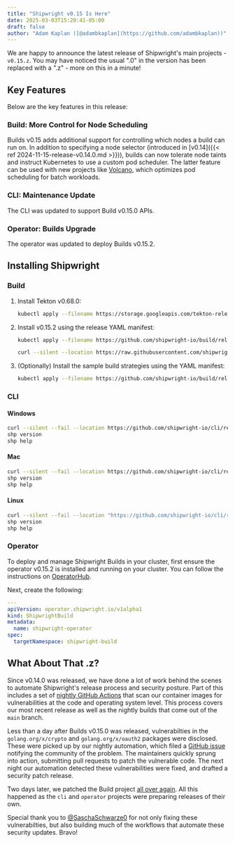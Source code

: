 ```yaml
---
title: "Shipwright v0.15 Is Here"
date: 2025-03-03T15:20:41-05:00
draft: false
author: "Adam Kaplan ([@adambkaplan](https://github.com/adambkaplan))"
---
```


We are happy to announce the latest release of Shipwright's main projects - `v0.15.z`.
You may have noticed the usual ".0" in the version has been replaced with a ".z" - more on this in
a minute!

## Key Features

Below are the key features in this release:

### Build: More Control for Node Scheduling

Builds v0.15 adds additional support for controlling which nodes a build can run on.
In addition to specifying a node selector (introduced in [v0.14]({{< ref 2024-11-15-release-v0.14.0.md >}})), builds can now tolerate node
taints and instruct Kubernetes to use a custom pod scheduler. The latter feature can be used
with new projects like [Volcano](https://volcano.sh/en/), which optimizes pod scheduling for batch
workloads.

### CLI: Maintenance Update

The CLI was updated to support Build v0.15.0 APIs.

### Operator: Builds Upgrade

The operator was updated to deploy Builds v0.15.2.

## Installing Shipwright

### Build

1. Install Tekton v0.68.0:

   ```bash
   kubectl apply --filename https://storage.googleapis.com/tekton-releases/pipeline/previous/v0.68.0/release.yaml
   ```

2. Install v0.15.2 using the release YAML manifest:

   ```bash
   kubectl apply --filename https://github.com/shipwright-io/build/releases/download/v0.15.2/release.yaml --server-side

   curl --silent --location https://raw.githubusercontent.com/shipwright-io/build/v0.15.2/hack/setup-webhook-cert.sh | bash
   ```

3. (Optionally) Install the sample build strategies using the YAML manifest:

   ```bash
   kubectl apply --filename https://github.com/shipwright-io/build/releases/download/v0.15.2/sample-strategies.yaml --server-side
   ```

### CLI

#### Windows

```sh
curl --silent --fail --location https://github.com/shipwright-io/cli/releases/download/v0.15.0/shp_0.15.0_windows_x86_64.tar.gz | tar xzf - shp.exe
shp version
shp help
```

#### Mac

```sh
curl --silent --fail --location https://github.com/shipwright-io/cli/releases/download/v0.15.0/shp_0.15.0_macOS_$(uname -m).tar.gz | tar -xzf - -C /usr/local/bin shp
shp version
shp help
```

#### Linux

```sh
curl --silent --fail --location "https://github.com/shipwright-io/cli/releases/download/v0.15.0/shp_0.15.0_linux_$(uname -m | sed 's/aarch64/arm64/').tar.gz" | sudo tar -xzf - -C /usr/bin shp
shp version
shp help
```

### Operator

To deploy and manage Shipwright Builds in your cluster, first ensure the operator v0.15.2 is
installed and running on your cluster. You can follow the instructions on
[OperatorHub](https://operatorhub.io/operator/shipwright-operator).

Next, create the following:

```yaml
---
apiVersion: operator.shipwright.io/v1alpha1
kind: ShipwrightBuild
metadata:
  name: shipwright-operator
spec:
  targetNamespace: shipwright-build
```


## What About That .z?

Since v0.14.0 was released, we have done a lot of work behind the scenes to automate Shipwright's
release process and security posture. Part of this includes a set of
[nightly GitHub Actions](https://github.com/shipwright-io/build/blob/main/.github/workflows/report-release-vulnerabilities.yaml)
that scan our container images for vulnerabilities at the code and operating system level. 
This process covers our most recent release as well as the nightly builds that come out of the
`main` branch.

Less than a day after Builds v0.15.0 was released, vulnerabilties in the `golang.org/x/crypto`
and `golang.org/x/oauth2` packages were disclosed. These were picked up by our nightly automation,
which filed a [GitHub issue](https://github.com/shipwright-io/build/issues/1810) notifying the
community of the problem. The maintainers quickly sprung into action, submitting pull requests to
patch the vulnerable code. The next night our automation detected these vulnerabilities were fixed,
and drafted a security patch release. 

Two days later, we patched the Build project [all over again](https://github.com/shipwright-io/build/issues/1817).
All this happened as the `cli` and `operator` projects were preparing releases of their own.

Special thank you to [@SaschaSchwarze0](https://github.com/SaschaSchwarze0) for not only fixing
these vulnerabilties, but also building much of the workflows that automate these security
updates. Bravo!
